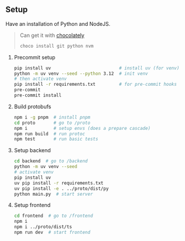 ## Setup

Have an installation of Python and NodeJS.

> Can get it with [chocolately](https://chocolatey.org/install)
>
> ```sh
> choco install git python nvm
> ```

1. Precommit setup

   ```sh
   pip install uv                          # install uv (for venv)
   python -m uv venv --seed --python 3.12  # init venv
   # then activate venv
   pip install -r requirements.txt         # for pre-commit hooks
   pre-commit
   pre-commit install
   ```

2. Build protobufs

   ```sh
   npm i -g pnpm  # install pnpm
   cd proto       # go to /proto
   npm i          # setup envs (does a prepare cascade)
   npm run build  # run protoc
   npm test       # run basic tests
   ```

3. Setup backend

   ```sh
   cd backend  # go to /backend
   python -m uv venv --seed
   # activate venv
   pip install uv
   uv pip install -r requirements.txt
   uv pip install -e . ../proto/dist/py
   python main.py  # start server
   ```

4. Setup frontend

   ```sh
   cd frontend  # go to /frontend
   npm i
   npm i ../proto/dist/ts
   npm run dev  # start frontend
   ```
